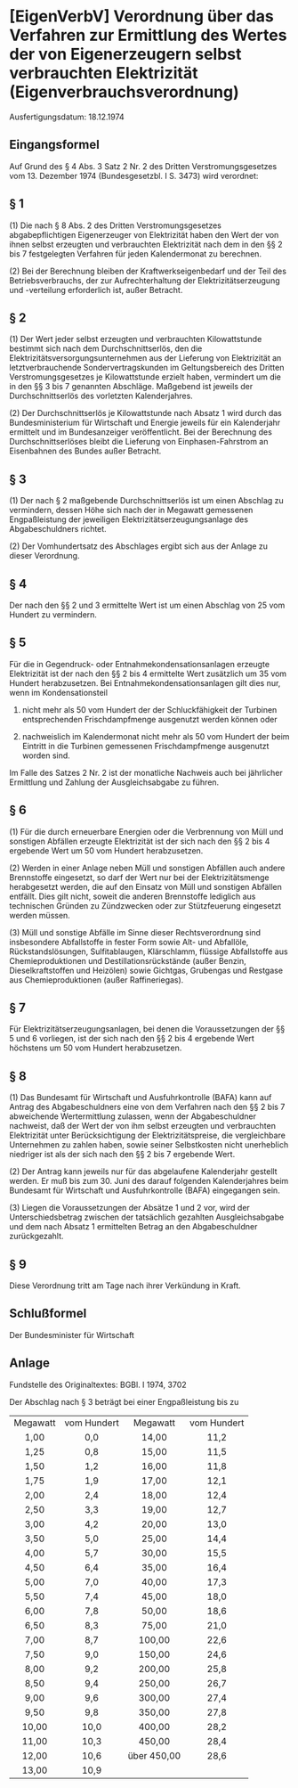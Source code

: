 # [EigenVerbV] Verordnung über das Verfahren zur Ermittlung des Wertes der von Eigenerzeugern selbst verbrauchten Elektrizität  (Eigenverbrauchsverordnung)

Ausfertigungsdatum: 18.12.1974

 

## Eingangsformel

Auf Grund des § 4 Abs. 3 Satz 2 Nr. 2 des Dritten Verstromungsgesetzes vom 13. Dezember 1974 (Bundesgesetzbl. I S. 3473) wird verordnet:


## § 1

(1) Die nach § 8 Abs. 2 des Dritten Verstromungsgesetzes abgabepflichtigen Eigenerzeuger von Elektrizität haben den Wert der von ihnen selbst erzeugten und verbrauchten Elektrizität nach dem in den §§ 2 bis 7 festgelegten Verfahren für jeden Kalendermonat zu berechnen.

(2) Bei der Berechnung bleiben der Kraftwerkseigenbedarf und der Teil des Betriebsverbrauchs, der zur Aufrechterhaltung der Elektrizitätserzeugung und -verteilung erforderlich ist, außer Betracht.


## § 2

(1) Der Wert jeder selbst erzeugten und verbrauchten Kilowattstunde bestimmt sich nach dem Durchschnittserlös, den die Elektrizitätsversorgungsunternehmen aus der Lieferung von Elektrizität an letztverbrauchende Sondervertragskunden im Geltungsbereich des Dritten Verstromungsgesetzes je Kilowattstunde erzielt haben, vermindert um die in den §§ 3 bis 7 genannten Abschläge. Maßgebend ist jeweils der Durchschnittserlös des vorletzten Kalenderjahres.

(2) Der Durchschnittserlös je Kilowattstunde nach Absatz 1 wird durch das Bundesministerium für Wirtschaft und Energie jeweils für ein Kalenderjahr ermittelt und im Bundesanzeiger veröffentlicht. Bei der Berechnung des Durchschnittserlöses bleibt die Lieferung von Einphasen-Fahrstrom an Eisenbahnen des Bundes außer Betracht.


## § 3

(1) Der nach § 2 maßgebende Durchschnittserlös ist um einen Abschlag zu vermindern, dessen Höhe sich nach der in Megawatt gemessenen Engpaßleistung der jeweiligen Elektrizitätserzeugungsanlage des Abgabeschuldners richtet.

(2) Der Vomhundertsatz des Abschlages ergibt sich aus der Anlage zu dieser Verordnung.


## § 4

Der nach den §§ 2 und 3 ermittelte Wert ist um einen Abschlag von 25 vom Hundert zu vermindern.


## § 5

Für die in Gegendruck- oder Entnahmekondensationsanlagen erzeugte Elektrizität ist der nach den §§ 2 bis 4 ermittelte Wert zusätzlich um 35 vom Hundert herabzusetzen. Bei Entnahmekondensationsanlagen gilt dies nur, wenn im Kondensationsteil

1. nicht mehr als 50 vom Hundert der der Schluckfähigkeit der Turbinen entsprechenden Frischdampfmenge ausgenutzt werden können oder

2. nachweislich im Kalendermonat nicht mehr als 50 vom Hundert der beim Eintritt in die Turbinen gemessenen Frischdampfmenge ausgenutzt worden sind.

Im Falle des Satzes 2 Nr. 2 ist der monatliche Nachweis auch bei jährlicher Ermittlung und Zahlung der Ausgleichsabgabe zu führen.


## § 6

(1) Für die durch erneuerbare Energien oder die Verbrennung von Müll und sonstigen Abfällen erzeugte Elektrizität ist der sich nach den §§ 2 bis 4 ergebende Wert um 50 vom Hundert herabzusetzen.

(2) Werden in einer Anlage neben Müll und sonstigen Abfällen auch andere Brennstoffe eingesetzt, so darf der Wert nur bei der Elektrizitätsmenge herabgesetzt werden, die auf den Einsatz von Müll und sonstigen Abfällen entfällt. Dies gilt nicht, soweit die anderen Brennstoffe lediglich aus technischen Gründen zu Zündzwecken oder zur Stützfeuerung eingesetzt werden müssen.

(3) Müll und sonstige Abfälle im Sinne dieser Rechtsverordnung sind insbesondere Abfallstoffe in fester Form sowie Alt- und Abfallöle, Rückstandslösungen, Sulfitablaugen, Klärschlamm, flüssige Abfallstoffe aus Chemieproduktionen und Destillationsrückstände (außer Benzin, Dieselkraftstoffen und Heizölen) sowie Gichtgas, Grubengas und Restgase aus Chemieproduktionen (außer Raffineriegas).


## § 7

Für Elektrizitätserzeugungsanlagen, bei denen die Voraussetzungen der §§ 5 und 6 vorliegen, ist der sich nach den §§ 2 bis 4 ergebende Wert höchstens um 50 vom Hundert herabzusetzen.


## § 8

(1) Das Bundesamt für Wirtschaft und Ausfuhrkontrolle (BAFA) kann auf Antrag des Abgabeschuldners eine von dem Verfahren nach den §§ 2 bis 7 abweichende Wertermittlung zulassen, wenn der Abgabeschuldner nachweist, daß der Wert der von ihm selbst erzeugten und verbrauchten Elektrizität unter Berücksichtigung der Elektrizitätspreise, die vergleichbare Unternehmen zu zahlen haben, sowie seiner Selbstkosten nicht unerheblich niedriger ist als der sich nach den §§ 2 bis 7 ergebende Wert.

(2) Der Antrag kann jeweils nur für das abgelaufene Kalenderjahr gestellt werden. Er muß bis zum 30. Juni des darauf folgenden Kalenderjahres beim Bundesamt für Wirtschaft und Ausfuhrkontrolle (BAFA) eingegangen sein.

(3) Liegen die Voraussetzungen der Absätze 1 und 2 vor, wird der Unterschiedsbetrag zwischen der tatsächlich gezahlten Ausgleichsabgabe und dem nach Absatz 1 ermittelten Betrag an den Abgabeschuldner zurückgezahlt.


## § 9

Diese Verordnung tritt am Tage nach ihrer Verkündung in Kraft.


## Schlußformel

Der Bundesminister für Wirtschaft


## Anlage

Fundstelle des Originaltextes: BGBl. I 1974, 3702

  
  
Der Abschlag nach § 3 beträgt bei einer Engpaßleistung bis zu  

|          |             |             |             |
|:--------:|:-----------:|:-----------:|:-----------:|
| Megawatt | vom Hundert |  Megawatt   | vom Hundert |
|   1,00   |     0,0     |    14,00    |    11,2     |
|   1,25   |     0,8     |    15,00    |    11,5     |
|   1,50   |     1,2     |    16,00    |    11,8     |
|   1,75   |     1,9     |    17,00    |    12,1     |
|   2,00   |     2,4     |    18,00    |    12,4     |
|   2,50   |     3,3     |    19,00    |    12,7     |
|   3,00   |     4,2     |    20,00    |    13,0     |
|   3,50   |     5,0     |    25,00    |    14,4     |
|   4,00   |     5,7     |    30,00    |    15,5     |
|   4,50   |     6,4     |    35,00    |    16,4     |
|   5,00   |     7,0     |    40,00    |    17,3     |
|   5,50   |     7,4     |    45,00    |    18,0     |
|   6,00   |     7,8     |    50,00    |    18,6     |
|   6,50   |     8,3     |    75,00    |    21,0     |
|   7,00   |     8,7     |   100,00    |    22,6     |
|   7,50   |     9,0     |   150,00    |    24,6     |
|   8,00   |     9,2     |   200,00    |    25,8     |
|   8,50   |     9,4     |   250,00    |    26,7     |
|   9,00   |     9,6     |   300,00    |    27,4     |
|   9,50   |     9,8     |   350,00    |    27,8     |
|  10,00   |    10,0     |   400,00    |    28,2     |
|  11,00   |    10,3     |   450,00    |    28,4     |
|  12,00   |    10,6     | über 450,00 |    28,6     |
|  13,00   |    10,9     |             |             |
